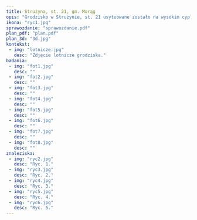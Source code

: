 ```yaml
---
title: Strużyna, st. 21, gm. Morąg
opis: "Grodzisko w Strużynie, st. 21 usytuowane zostało na wysokim cyplu, posiadającym naturalne walory obronne (od wschodu dostępu broniło częściowo osuszone Jezioro Długie, a od północy dolina Srebrnej Strugi). Od północno-wschodniej strony dostęp do cypla odcina niewielki wał zewnętrzny o długości około 15. Owalny majdan, o wymiarach około 15 x 20 m, otacza wał o wysokości od 1 m do 2,5 m."
ikona: "ryc1.jpg"
sprawozdanie: "sprawozdanie.pdf"
plan_pdf: "plan.pdf"
plan_3d: "3d.jpg"
kontekst:
 - img: "lotnicze.jpg"
   desc: "Zdjęcie lotnicze grodziska."
badania:
 - img: "fot1.jpg"
   desc: ""
 - img: "fot2.jpg"
   desc: ""
 - img: "fot3.jpg"
   desc: ""
 - img: "fot4.jpg"
   desc: ""
 - img: "fot5.jpg"
   desc: ""
 - img: "fot6.jpg"
   desc: ""
 - img: "fot7.jpg"
   desc: ""
 - img: "fot8.jpg"
   desc: ""
znaleziska:
 - img: "ryc2.jpg"
   desc: "Ryc. 1."
 - img: "ryc3.jpg"
   desc: "Ryc. 2."
 - img: "ryc4.jpg"
   desc: "Ryc. 3."
 - img: "ryc5.jpg"
   desc: "Ryc. 4."
 - img: "ryc6.jpg"
   desc: "Ryc. 5."
---
```

